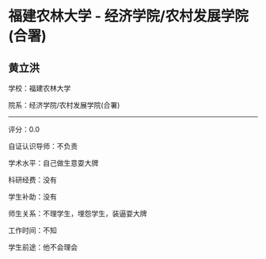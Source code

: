 # 福建农林大学 - 经济学院/农村发展学院(合署)

## 黄立洪

学校：福建农林大学

院系：经济学院/农村发展学院(合署)

* * *

评分：0.0

自证认识导师：不负责

学术水平：自己做生意耍大牌

科研经费：没有

学生补助：没有

师生关系：不理学生，埋怨学生，装逼耍大牌

工作时间：不知

学生前途：他不会理会